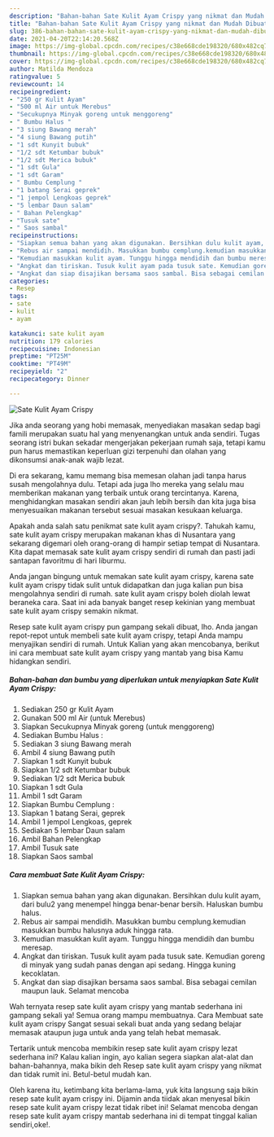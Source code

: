 ```yaml
---
description: "Bahan-bahan Sate Kulit Ayam Crispy yang nikmat dan Mudah Dibuat"
title: "Bahan-bahan Sate Kulit Ayam Crispy yang nikmat dan Mudah Dibuat"
slug: 386-bahan-bahan-sate-kulit-ayam-crispy-yang-nikmat-dan-mudah-dibuat
date: 2021-04-20T22:14:20.568Z
image: https://img-global.cpcdn.com/recipes/c38e668cde198320/680x482cq70/sate-kulit-ayam-crispy-foto-resep-utama.jpg
thumbnail: https://img-global.cpcdn.com/recipes/c38e668cde198320/680x482cq70/sate-kulit-ayam-crispy-foto-resep-utama.jpg
cover: https://img-global.cpcdn.com/recipes/c38e668cde198320/680x482cq70/sate-kulit-ayam-crispy-foto-resep-utama.jpg
author: Matilda Mendoza
ratingvalue: 5
reviewcount: 14
recipeingredient:
- "250 gr Kulit Ayam"
- "500 ml Air untuk Merebus"
- "Secukupnya Minyak goreng untuk menggoreng"
- " Bumbu Halus "
- "3 siung Bawang merah"
- "4 siung Bawang putih"
- "1 sdt Kunyit bubuk"
- "1/2 sdt Ketumbar bubuk"
- "1/2 sdt Merica bubuk"
- "1 sdt Gula"
- "1 sdt Garam"
- " Bumbu Cemplung "
- "1 batang Serai geprek"
- "1 jempol Lengkoas geprek"
- "5 lembar Daun salam"
- " Bahan Pelengkap"
- "Tusuk sate"
- " Saos sambal"
recipeinstructions:
- "Siapkan semua bahan yang akan digunakan. Bersihkan dulu kulit ayam, dari bulu2 yang menempel hingga benar-benar bersih. Haluskan bumbu halus."
- "Rebus air sampai mendidih. Masukkan bumbu cemplung.kemudian masukkan bumbu halusnya aduk hingga rata."
- "Kemudian masukkan kulit ayam. Tunggu hingga mendidih dan bumbu meresap."
- "Angkat dan tiriskan. Tusuk kulit ayam pada tusuk sate. Kemudian goreng di minyak yang sudah panas dengan api sedang. Hingga kuning kecoklatan."
- "Angkat dan siap disajikan bersama saos sambal. Bisa sebagai cemilan maupun lauk. Selamat mencoba"
categories:
- Resep
tags:
- sate
- kulit
- ayam

katakunci: sate kulit ayam 
nutrition: 179 calories
recipecuisine: Indonesian
preptime: "PT25M"
cooktime: "PT49M"
recipeyield: "2"
recipecategory: Dinner

---
```



![Sate Kulit Ayam Crispy](https://img-global.cpcdn.com/recipes/c38e668cde198320/680x482cq70/sate-kulit-ayam-crispy-foto-resep-utama.jpg)

Jika anda seorang yang hobi memasak, menyediakan masakan sedap bagi famili merupakan suatu hal yang menyenangkan untuk anda sendiri. Tugas seorang istri bukan sekadar mengerjakan pekerjaan rumah saja, tetapi kamu pun harus memastikan keperluan gizi terpenuhi dan olahan yang dikonsumsi anak-anak wajib lezat.

Di era  sekarang, kamu memang bisa memesan olahan jadi tanpa harus susah mengolahnya dulu. Tetapi ada juga lho mereka yang selalu mau memberikan makanan yang terbaik untuk orang tercintanya. Karena, menghidangkan masakan sendiri akan jauh lebih bersih dan kita juga bisa menyesuaikan makanan tersebut sesuai masakan kesukaan keluarga. 



Apakah anda salah satu penikmat sate kulit ayam crispy?. Tahukah kamu, sate kulit ayam crispy merupakan makanan khas di Nusantara yang sekarang digemari oleh orang-orang di hampir setiap tempat di Nusantara. Kita dapat memasak sate kulit ayam crispy sendiri di rumah dan pasti jadi santapan favoritmu di hari liburmu.

Anda jangan bingung untuk memakan sate kulit ayam crispy, karena sate kulit ayam crispy tidak sulit untuk didapatkan dan juga kalian pun bisa mengolahnya sendiri di rumah. sate kulit ayam crispy boleh diolah lewat beraneka cara. Saat ini ada banyak banget resep kekinian yang membuat sate kulit ayam crispy semakin nikmat.

Resep sate kulit ayam crispy pun gampang sekali dibuat, lho. Anda jangan repot-repot untuk membeli sate kulit ayam crispy, tetapi Anda mampu menyajikan sendiri di rumah. Untuk Kalian yang akan mencobanya, berikut ini cara membuat sate kulit ayam crispy yang mantab yang bisa Kamu hidangkan sendiri.

<!--inarticleads1-->

##### Bahan-bahan dan bumbu yang diperlukan untuk menyiapkan Sate Kulit Ayam Crispy:

1. Sediakan 250 gr Kulit Ayam
1. Gunakan 500 ml Air (untuk Merebus)
1. Siapkan Secukupnya Minyak goreng (untuk menggoreng)
1. Sediakan  Bumbu Halus :
1. Sediakan 3 siung Bawang merah
1. Ambil 4 siung Bawang putih
1. Siapkan 1 sdt Kunyit bubuk
1. Siapkan 1/2 sdt Ketumbar bubuk
1. Sediakan 1/2 sdt Merica bubuk
1. Siapkan 1 sdt Gula
1. Ambil 1 sdt Garam
1. Siapkan  Bumbu Cemplung :
1. Siapkan 1 batang Serai, geprek
1. Ambil 1 jempol Lengkoas, geprek
1. Sediakan 5 lembar Daun salam
1. Ambil  Bahan Pelengkap
1. Ambil Tusuk sate
1. Siapkan  Saos sambal




<!--inarticleads2-->

##### Cara membuat Sate Kulit Ayam Crispy:

1. Siapkan semua bahan yang akan digunakan. Bersihkan dulu kulit ayam, dari bulu2 yang menempel hingga benar-benar bersih. Haluskan bumbu halus.
1. Rebus air sampai mendidih. Masukkan bumbu cemplung.kemudian masukkan bumbu halusnya aduk hingga rata.
1. Kemudian masukkan kulit ayam. Tunggu hingga mendidih dan bumbu meresap.
1. Angkat dan tiriskan. Tusuk kulit ayam pada tusuk sate. Kemudian goreng di minyak yang sudah panas dengan api sedang. Hingga kuning kecoklatan.
1. Angkat dan siap disajikan bersama saos sambal. Bisa sebagai cemilan maupun lauk. Selamat mencoba




Wah ternyata resep sate kulit ayam crispy yang mantab sederhana ini gampang sekali ya! Semua orang mampu membuatnya. Cara Membuat sate kulit ayam crispy Sangat sesuai sekali buat anda yang sedang belajar memasak ataupun juga untuk anda yang telah hebat memasak.

Tertarik untuk mencoba membikin resep sate kulit ayam crispy lezat sederhana ini? Kalau kalian ingin, ayo kalian segera siapkan alat-alat dan bahan-bahannya, maka bikin deh Resep sate kulit ayam crispy yang nikmat dan tidak rumit ini. Betul-betul mudah kan. 

Oleh karena itu, ketimbang kita berlama-lama, yuk kita langsung saja bikin resep sate kulit ayam crispy ini. Dijamin anda tiidak akan menyesal bikin resep sate kulit ayam crispy lezat tidak ribet ini! Selamat mencoba dengan resep sate kulit ayam crispy mantab sederhana ini di tempat tinggal kalian sendiri,oke!.

